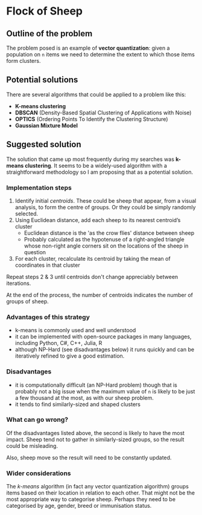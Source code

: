 # Flock of Sheep

## Outline of the problem

The problem posed is an example of **vector quantization**: given a population on `n` items we need to determine the extent to which those items form clusters.

## Potential solutions

There are several algorithms that could be applied to a problem like this:
- **K-means clustering**
- **DBSCAN** (Density-Based Spatial Clustering of Applications with Noise)
- **OPTICS** (Ordering Points To Identify the Clustering Structure)
- **Gaussian Mixture Model**

## Suggested solution

The solution that came up most frequently during my searches was **k-means clustering**. It seems to be a widely-used algorithm with a straightforward methodology so I am proposing that as a potential solution.

### Implementation steps

1. Identify initial *centroids*. These could be sheep that appear, from a visual analysis, to form the centre of groups. Or they could be simply randomly selected.
2. Using Euclidean distance, add each sheep to its nearest centroid’s cluster
    - Euclidean distance is the 'as the crow flies' distance between sheep
    - Probably calculated as the hypotenuse of a right-angled triangle whose non-right angle corners sit on the locations of the sheep in question
3. For each cluster, recalculate its centroid by taking the mean of coordinates in that cluster

Repeat steps 2 & 3 until centroids don't change appreciably between iterations.

At the end of the process, the number of centroids indicates the number of groups of sheep.

### Advantages of this strategy

- k-means is commonly used and well understood
- it can be implemented with open-source packages in many languages, including Python, C#, C++, Julia, R
- although NP-Hard (see disadvantages below) it runs quickly and can be iteratively refined to give a good estimation.

### Disadvantages

- it is computationally difficult (an NP-Hard problem) though that is probably not a big issue when the maximum value of `n` is likely to be just a few thousand at the most, as with our sheep problem.
- it tends to find similarly-sized and shaped clusters

### What can go wrong?

Of the disadvantages listed above, the second is likely to have the most impact. Sheep tend not to gather in similarly-sized groups, so the result could be misleading.

Also, sheep move so the result will need to be constantly updated.

### Wider considerations

The *k-means* algorithm (in fact any vector quantization algorithm) groups items based on their location in relation to each other. That might not be the most appropriate way to categorise sheep. Perhaps they need to be categorised by age, gender, breed or immunisation status.